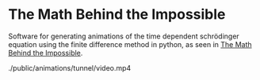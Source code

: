 # The Math Behind the Impossible
Software for generating animations of the time dependent schrödinger equation using the finite difference method in python, as seen in [The Math Behind the Impossible](https://liam-ilan.github.io/time-dependent-schrodinger-equation/).

./public/animations/tunnel/video.mp4
